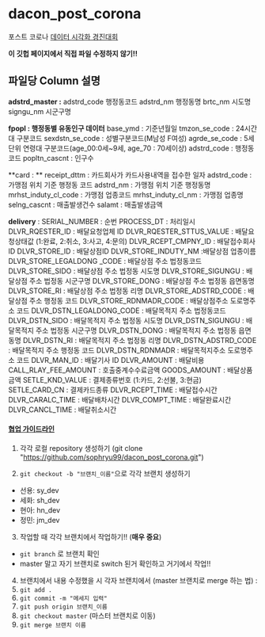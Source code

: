 # dacon_post_corona
포스트 코로나 [데이터 시각화 경진대회](https://dacon.io/competitions/official/235618/overview/) 

**이 깃헙 페이지에서 직접 파일 수정하지 않기!!**



## 파일당 Column 설명

**adstrd_master :** 
adstrd_code 행정동코드
adstrd_nm 행정동명
brtc_nm 시도명
signgu_nm 시군구명



**fpopl : 행정동별 유동인구 데이터**
base_ymd : 기준년월일
tmzon_se_code : 24시간대 구분코드
sexdstn_se_code : 성별구분코드(M남성 F여성)
agrde_se_code : 5세단위 연령대 구분코드(age_00:0세~9세, age_70 : 70세이상)
adstrd_code :  행정동코드
popltn_cascnt : 인구수



**card : **
receipt_dttm : 카드회사가 카드사용내역을 접수한 일자 
adstrd_code : 가맹점 위치 기준 행정동 코드
adstrd_nm : 가맹점 위치 기준 행정동명
mrhst_induty_cl_code : 가맹점 업종코드
mrhst_induty_cl_nm : 가맹점 업종명
selng_cascnt : 매출발생건수
salamt : 매출발생금액



**delivery** : 
SERIAL_NUMBER : 순번
PROCESS_DT : 처리일시
DLVR_RQESTER_ID : 배달요청업체 ID
DLVR_RQESTER_STTUS_VALUE : 배달요청상태값 (1:완료, 2:취소, 3:사고, 4:문의)
DLVR_RCEPT_CMPNY_ID : 배달접수회사 ID
DLVR_STORE_ID : 배달상점ID
DLVR_STORE_INDUTY_NM :배달상점 업종이름
DLVR_STORE_LEGALDONG _CODE : 배달상점 주소 법정동코드
DLVR_STORE_SIDO : 배달상점 주소 법정동 시도명
DLVR_STORE_SIGUNGU : 배달상점 주소 법정동 시군구명
DLVR_STORE_DONG : 배달상점 주소 법정동 읍면동명
DLVR_STORE_RI : 배달상점 주소 법정동 리명
DLVR_STORE_ADSTRD_CODE : 배달상점 주소 행정동 코드
DLVR_STORE_RDNMADR_CODE : 배달상점주소 도로명주소 코드
DLVR_DSTN_LEGALDONG_CODE : 배달목적지 주소 법정동코드
DLVR_DSTN_SIDO : 배달목적지 주소 법정동 시도명
DLVR_DSTN_SIGUNGU : 배달목적지 주소 법정동 시군구명
DLVR_DSTN_DONG : 배달목적지 주소 법정동 읍면동명
DLVR_DSTN_RI : 배달목적지 주소 법정동 리명
DLVR_DSTN_ADSTRD_CODE : 배달목적지 주소 행정동 코드
DLVR_DSTN_RDNMADR : 배달목적지주소 도로명주소 코드
DLVR_MAN_ID : 배달기사 ID
DLVR_AMOUNT : 배달비용
CALL_RLAY_FEE_AMOUNT : 호출중계수수료금액
GOODS_AMOUNT : 배달상품금액
SETLE_KND_VALUE : 결제종류번호 (1:카드, 2:선불, 3:현금)
SETLE_CARD_CN : 결제카드종류
DLVR_RCEPT_TIME : 배달접수시간
DLVR_CARALC_TIME : 배달배차시간
DLVR_COMPT_TIME : 배달완료시간
DLVR_CANCL_TIME : 배달취소시간

#### <u>협업 가이드라인</u>

1. 각각 로컬 repository 생성하기 (git clone "https://github.com/sophryu99/dacon_post_corona.git")

2. `git checkout -b "브랜치_이름"`으로 각각 브랜치 생성하기 
- 선용: sy_dev
- 세화: sh_dev
- 현아: hn_dev
- 정민: jm_dev



3. 작업할 때 각각 브랜치에서 작업하기!! (**매우 중요**)
- `git branch` 로 브랜치 확인
- master 말고 자기 브랜치로 switch 된거 확인하고 거기에서 작업!!



4. 브랜치에서 내용 수정했을 시 각자 브랜치에서 (master 브랜치로 merge 하는 법) :
1. `git add .`
2. `git commit -m "메세지 입력"`
3. `git push origin 브랜치_이름`
4. `git checkout master` (마스터 브랜치로 이동)
5. `git merge 브랜치 이름`



